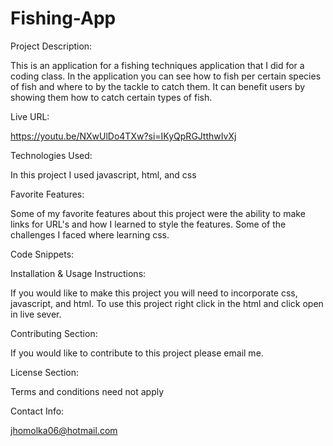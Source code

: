 # Fishing-App

Project Description:

This is an application for a fishing techniques application that I did for a coding class. In the application you can see how to fish per certain species of fish and where to by the tackle to catch them. It can benefit users by showing them how to catch certain types of fish.

Live URL:

https://youtu.be/NXwUlDo4TXw?si=IKyQpRGJtthwIvXj

Technologies Used:

In this project I used javascript, html, and css

Favorite Features:

Some of my favorite features about this project were the ability to make links for URL's and how I learned to style the features. Some of the challenges I faced where learning css.

Code Snippets:



Installation & Usage Instructions:

If you would like to make this project you will need to incorporate css, javascript, and html. To use this project right click in the html and click open in live sever.

Contributing Section:

If you would like to contribute to this project please email me.

License Section:

Terms and conditions need not apply 

Contact Info: 

jhomolka06@hotmail.com



